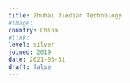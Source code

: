 ```yaml
---
title: Zhuhai Jiedian Technology 
#image:
country: China
#link:
level: silver
joined: 2019
date: 2021-03-31
draft: false
---
```

